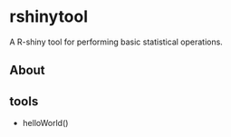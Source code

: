 # rshinytool
A R-shiny tool for performing basic statistical operations.

## About

## tools 

  - helloWorld() 
